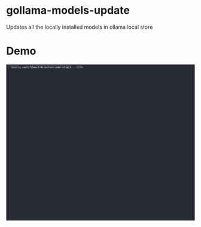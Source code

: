 # gollama-models-update
Updates all the locally installed models in ollama local store

# Demo

![demo](assets/demo.gif)

